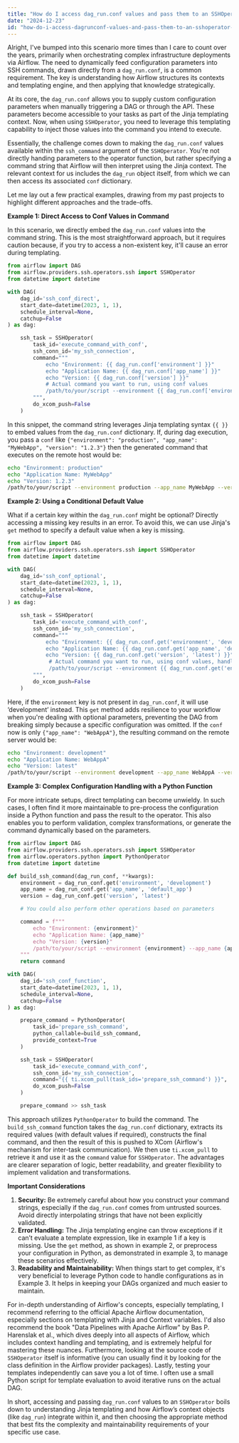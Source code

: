 ```yaml
---
title: "How do I access dag_run.conf values and pass them to an SSHOperator command?"
date: "2024-12-23"
id: "how-do-i-access-dagrunconf-values-and-pass-them-to-an-sshoperator-command"
---
```


Alright,  I've bumped into this scenario more times than I care to count over the years, primarily when orchestrating complex infrastructure deployments via Airflow. The need to dynamically feed configuration parameters into SSH commands, drawn directly from a `dag_run.conf`, is a common requirement. The key is understanding how Airflow structures its contexts and templating engine, and then applying that knowledge strategically.

At its core, the `dag_run.conf` allows you to supply custom configuration parameters when manually triggering a DAG or through the API. These parameters become accessible to your tasks as part of the Jinja templating context. Now, when using `SSHOperator`, you need to leverage this templating capability to inject those values into the command you intend to execute.

Essentially, the challenge comes down to making the `dag_run.conf` values available within the `ssh_command` argument of the `SSHOperator`. You're not directly handing parameters to the operator function, but rather specifying a command string that Airflow will then interpret using the Jinja context. The relevant context for us includes the `dag_run` object itself, from which we can then access its associated `conf` dictionary.

Let me lay out a few practical examples, drawing from my past projects to highlight different approaches and the trade-offs.

**Example 1: Direct Access to Conf Values in Command**

In this scenario, we directly embed the `dag_run.conf` values into the command string. This is the most straightforward approach, but it requires caution because, if you try to access a non-existent key, it'll cause an error during templating.

```python
from airflow import DAG
from airflow.providers.ssh.operators.ssh import SSHOperator
from datetime import datetime

with DAG(
    dag_id='ssh_conf_direct',
    start_date=datetime(2023, 1, 1),
    schedule_interval=None,
    catchup=False
) as dag:

    ssh_task = SSHOperator(
        task_id='execute_command_with_conf',
        ssh_conn_id='my_ssh_connection',
        command="""
            echo "Environment: {{ dag_run.conf['environment'] }}"
            echo "Application Name: {{ dag_run.conf['app_name'] }}"
            echo "Version: {{ dag_run.conf['version'] }}"
            # Actual command you want to run, using conf values
            /path/to/your/script --environment {{ dag_run.conf['environment'] }} --app_name {{ dag_run.conf['app_name'] }} --version {{ dag_run.conf['version'] }}
        """,
        do_xcom_push=False
    )
```

In this snippet, the command string leverages Jinja templating syntax `{{ }}` to embed values from the `dag_run.conf` dictionary. If, during dag execution, you pass a `conf` like `{"environment": "production", "app_name": "MyWebApp", "version": "1.2.3"}` then the generated command that executes on the remote host would be:

```bash
echo "Environment: production"
echo "Application Name: MyWebApp"
echo "Version: 1.2.3"
/path/to/your/script --environment production --app_name MyWebApp --version 1.2.3
```

**Example 2: Using a Conditional Default Value**

What if a certain key within the `dag_run.conf` might be optional? Directly accessing a missing key results in an error. To avoid this, we can use Jinja's `get` method to specify a default value when a key is missing.

```python
from airflow import DAG
from airflow.providers.ssh.operators.ssh import SSHOperator
from datetime import datetime

with DAG(
    dag_id='ssh_conf_optional',
    start_date=datetime(2023, 1, 1),
    schedule_interval=None,
    catchup=False
) as dag:

    ssh_task = SSHOperator(
        task_id='execute_command_with_conf',
        ssh_conn_id='my_ssh_connection',
        command="""
            echo "Environment: {{ dag_run.conf.get('environment', 'development') }}"
            echo "Application Name: {{ dag_run.conf.get('app_name', 'default_app') }}"
            echo "Version: {{ dag_run.conf.get('version', 'latest') }}"
             # Actual command you want to run, using conf values, handling missing keys.
             /path/to/your/script --environment {{ dag_run.conf.get('environment', 'development') }} --app_name {{ dag_run.conf.get('app_name', 'default_app') }} --version {{ dag_run.conf.get('version', 'latest') }}
        """,
        do_xcom_push=False
    )
```

Here, if the `environment` key is not present in `dag_run.conf`, it will use ‘development’ instead. This `get` method adds resilience to your workflow when you're dealing with optional parameters, preventing the DAG from breaking simply because a specific configuration was omitted. If the `conf` now is only `{"app_name": "WebAppA"}`, the resulting command on the remote server would be:

```bash
echo "Environment: development"
echo "Application Name: WebAppA"
echo "Version: latest"
/path/to/your/script --environment development --app_name WebAppA --version latest
```

**Example 3: Complex Configuration Handling with a Python Function**

For more intricate setups, direct templating can become unwieldy. In such cases, I often find it more maintainable to pre-process the configuration inside a Python function and pass the result to the operator. This also enables you to perform validation, complex transformations, or generate the command dynamically based on the parameters.

```python
from airflow import DAG
from airflow.providers.ssh.operators.ssh import SSHOperator
from airflow.operators.python import PythonOperator
from datetime import datetime

def build_ssh_command(dag_run_conf, **kwargs):
    environment = dag_run_conf.get('environment', 'development')
    app_name = dag_run_conf.get('app_name', 'default_app')
    version = dag_run_conf.get('version', 'latest')

    # You could also perform other operations based on parameters

    command = f"""
        echo "Environment: {environment}"
        echo "Application Name: {app_name}"
        echo "Version: {version}"
        /path/to/your/script --environment {environment} --app_name {app_name} --version {version}
    """
    return command

with DAG(
    dag_id='ssh_conf_function',
    start_date=datetime(2023, 1, 1),
    schedule_interval=None,
    catchup=False
) as dag:

    prepare_command = PythonOperator(
        task_id='prepare_ssh_command',
        python_callable=build_ssh_command,
        provide_context=True
    )

    ssh_task = SSHOperator(
        task_id='execute_command_with_conf',
        ssh_conn_id='my_ssh_connection',
        command="{{ ti.xcom_pull(task_ids='prepare_ssh_command') }}",
        do_xcom_push=False
    )

    prepare_command >> ssh_task
```

This approach utilizes `PythonOperator` to build the command. The `build_ssh_command` function takes the `dag_run.conf` dictionary, extracts its required values (with default values if required), constructs the final command, and then the result of this is pushed to XCom (Airflow's mechanism for inter-task communication). We then use `ti.xcom_pull` to retrieve it and use it as the `command` value for `SSHOperator`. The advantages are clearer separation of logic, better readability, and greater flexibility to implement validation and transformations.

**Important Considerations**

1. **Security:** Be extremely careful about how you construct your command strings, especially if the `dag_run.conf` comes from untrusted sources. Avoid directly interpolating strings that have not been explicitly validated.
2. **Error Handling:** The Jinja templating engine can throw exceptions if it can’t evaluate a template expression, like in example 1 if a key is missing. Use the `get` method, as shown in example 2, or preprocess your configuration in Python, as demonstrated in example 3, to manage these scenarios effectively.
3. **Readability and Maintainability:** When things start to get complex, it's very beneficial to leverage Python code to handle configurations as in Example 3. It helps in keeping your DAGs organized and much easier to maintain.

For in-depth understanding of Airflow's concepts, especially templating, I recommend referring to the official Apache Airflow documentation, especially sections on templating with Jinja and Context variables. I'd also recommend the book "Data Pipelines with Apache Airflow" by Bas P. Harenslak et al., which dives deeply into all aspects of Airflow, which includes context handling and templating, and is extremely helpful for mastering these nuances. Furthermore, looking at the source code of `SSHOperator` itself is informative (you can usually find it by looking for the class definition in the Airflow provider packages). Lastly, testing your templates independently can save you a lot of time. I often use a small Python script for template evaluation to avoid iterative runs on the actual DAG.

In short, accessing and passing `dag_run.conf` values to an `SSHOperator` boils down to understanding Jinja templating and how Airflow’s context objects (like `dag_run`) integrate within it, and then choosing the appropriate method that best fits the complexity and maintainability requirements of your specific use case.
